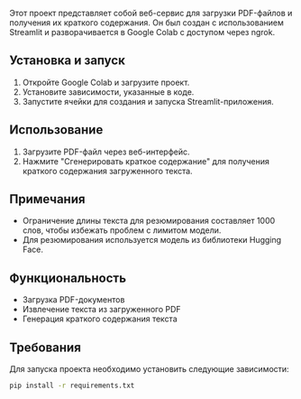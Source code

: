 Этот проект представляет собой веб-сервис для загрузки PDF-файлов и получения их краткого содержания. Он был создан с использованием Streamlit и разворачивается в Google Colab с доступом через ngrok.

## Установка и запуск

1. Откройте Google Colab и загрузите проект.
2. Установите зависимости, указанные в коде.
3. Запустите ячейки для создания и запуска Streamlit-приложения.

## Использование

1. Загрузите PDF-файл через веб-интерфейс.
2. Нажмите "Сгенерировать краткое содержание" для получения краткого содержания загруженного текста.

## Примечания

- Ограничение длины текста для резюмирования составляет 1000 слов, чтобы избежать проблем с лимитом модели.
- Для резюмирования используется модель из библиотеки Hugging Face.

## Функциональность

- Загрузка PDF-документов
- Извлечение текста из загруженного PDF
- Генерация краткого содержания текста

## Требования

Для запуска проекта необходимо установить следующие зависимости:

```bash
pip install -r requirements.txt
